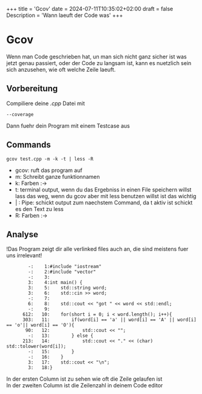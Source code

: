 +++
title = 'Gcov'
date = 2024-07-11T10:35:02+02:00
draft = false
Description = 'Wann laeuft der Code was'
+++

# Gcov
Wenn man Code geschrieben hat, un man sich nicht ganz sicher ist was jetzt genau passiert, oder der Code zu langsam ist, kann es nuetzlich sein sich anzusehen, wie oft welche Zeile laeuft.
## Vorbereitung
Compiliere deine *.cpp* Datei mit
```
--coverage
```
Dann fuehr dein Program mit einem Testcase aus
## Commands
```
gcov test.cpp -m -k -t | less -R
```
- gcov: ruft das program auf
- m: Schreibt ganze funktionnamen
- k: Farben :->
- t: terminal output, wenn du das Ergebniss in einen File speichern willst lass das weg, wenn du gcov aber mit less benutzen willst ist das wichtig
- | : Pipe: schickt output zum naechstem Command, da t aktiv ist schickt es den Text zu less
- R: Farben :->
## Analyse
!Das Program zeigt dir alle verlinked files auch an, die sind meistens fuer uns irrelevant!
```
        -:    1:#include "iostream"
        -:    2:#include "vector"
        -:    3:
        3:    4:int main() {
        3:    5:    std::string word;
        3:    6:    std::cin >> word;
        -:    7:
        6:    8:    std::cout << "got " << word << std::endl;
        -:    9:
      612:   10:    for(short i = 0; i < word.length(); i++){
      303:   11:        if(word[i] == 'a' || word[i] == 'A' || word[i] == 'o'|| word[i] == 'O'){
       90:   12:            std::cout << "";
        -:   13:        } else {
      213:   14:            std::cout << "." << (char) std::tolower(word[i]);
        -:   15:        }
        -:   16:    }
        3:   17:    std::cout << "\n";
        3:   18:}
```
In der ersten Column ist zu sehen wie oft die Zeile gelaufen ist\
In der zweiten Column ist die Zeilenzahl in deinem Code editor
